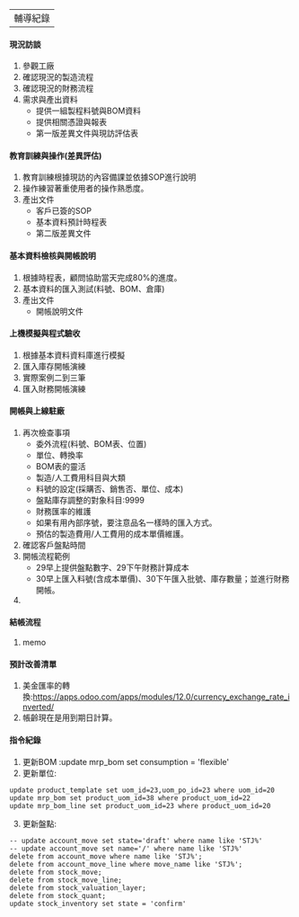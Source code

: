 <table>
    <tr>
        <td>輔導紀錄</td>
    </tr>
</table>

#### 現況訪談
1. 參觀工廠
2. 確認現況的製造流程
3. 確認現況的財務流程
4. 需求與產出資料
   +  提供一組製程料號與BOM資料
   +  提供相關憑證與報表
   +  第一版差異文件與現訪評估表

#### 教育訓練與操作(差異評估)
1. 教育訓練根據現訪的內容備課並依據SOP進行說明
2. 操作練習著重使用者的操作熟悉度。
3. 產出文件
   +  客戶已簽的SOP
   +  基本資料預計時程表
   +  第二版差異文件

#### 基本資料檢核與開帳說明
1. 根據時程表，顧問協助當天完成80%的進度。
2. 基本資料的匯入測試(料號、BOM、倉庫)
3. 產出文件
   +  開帳說明文件

#### 上機模擬與程式驗收
1. 根據基本資料資料庫進行模擬
2. 匯入庫存開帳演練
3. 實際案例二到三筆
4. 匯入財務開帳演練

#### 開帳與上線駐廠
1. 再次檢查事項
   +  委外流程(料號、BOM表、位置)
   +  單位、轉換率
   +  BOM表的靈活
   +  製造/人工費用科目與大類
   +  料號的設定(採購否、銷售否、單位、成本)
   +  盤點庫存調整的對象科目:9999
   +  財務匯率的維護
   +  如果有用內部序號，要注意品名一樣時的匯入方式。
   +  預估的製造費用/人工費用的成本單價維護。
4. 確認客戶盤點時間
5. 開帳流程範例
   +  29早上提供盤點數字、29下午財務計算成本
   +  30早上匯入料號(含成本單價)、30下午匯入批號、庫存數量；並進行財務開帳。
6. 

#### 結帳流程
1. memo


#### 預計改善清單
1. 美金匯率的轉換:https://apps.odoo.com/apps/modules/12.0/currency_exchange_rate_inverted/
2. 帳齡現在是用到期日計算。

#### 指令紀錄
1. 更新BOM :update mrp_bom set consumption = 'flexible'
2. 更新單位:
  >  
    update product_template set uom_id=23,uom_po_id=23 where uom_id=20
    update mrp_bom set product_uom_id=38 where product_uom_id=22
    update mrp_bom_line set product_uom_id=23 where product_uom_id=20
3. 更新盤點:
  >  
    -- update account_move set state='draft' where name like 'STJ%'
    -- update account_move set name='/' where name like 'STJ%'
    delete from account_move where name like 'STJ%';
    delete from account_move_line where move_name like 'STJ%';
    delete from stock_move;
    delete from stock_move_line;
    delete from stock_valuation_layer;
    delete from stock_quant;
    update stock_inventory set state = 'confirm'
